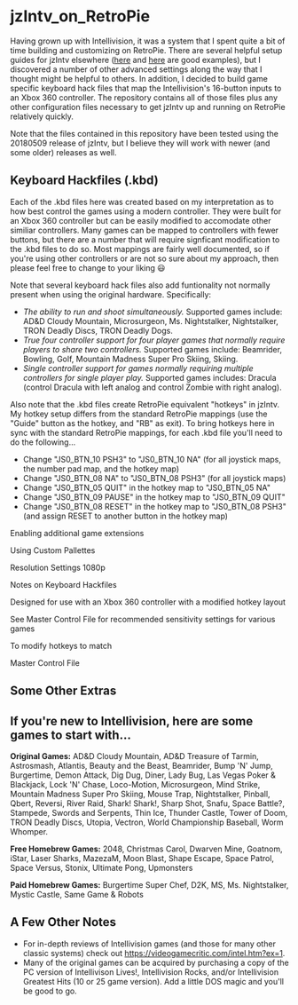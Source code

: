 # jzIntv_on_RetroPie
Having grown up with Intellivision, it was a system that I spent quite a bit of time building and customizing on RetroPie. There are several helpful setup guides for jzIntv elsewhere ([here](
https://www.reddit.com/r/intellivision/comments/4etfy4/howto_use_jzintv_emulator_the_easy_way/) and [here](https://www.retronicdesign.com/en/configuring-a-raspberry-pi-as-an-intellivision-retro-gaming-console/) are good examples), but I discovered a number of other advanced settings along the way that I thought might be helpful to others. In addition, I decided to build game specific keyboard hack files that map the Intellivision's 16-button inputs to an Xbox 360 controller. The repository contains all of those files plus any other configuration files necessary to get jzIntv up and running on RetroPie relatively quickly.

Note that the files contained in this repository have been tested using the 20180509 release of jzIntv, but I believe they will work with newer (and some older) releases as well.

## Keyboard Hackfiles (.kbd)

Each of the .kbd files here was created based on my interpretation as to how best control the games using a modern controller. They were built for an Xbox 360 controller but can be easily modified to accomodate other similiar controllers. Many games can be mapped to controllers with fewer buttons, but there are a number that will require signficant modification to the .kbd files to do so. Most mappings are fairly well documented, so if you're using other controllers or are not so sure about my approach, then please feel free to change to your liking :smiley:

Note that several keyboard hack files also add funtionality not normally present when using the original hardware.  Specifically:
  * *The ability to run and shoot simultaneously.*  Supported games include:  AD&D Cloudy Mountain, Microsurgeon, Ms.   Nightstalker, Nightstalker, TRON Deadly Discs, TRON Deadly Dogs.
  * *True four controller support for four player games that normally require players to share two controllers.*  Supported games include: Beamrider, Bowling, Golf, Mountain Madness Super Pro Skiing, Skiing.
  * *Single controller support for games normally requiring multiple controllers for single player play.*  Supported games includes: Dracula (control Dracula with left analog and control Zombie with right analog).

Also note that the .kbd files create RetroPie equivalent "hotkeys" in jzIntv. My hotkey setup differs from the standard RetroPie mappings (use the "Guide" button as the hotkey, and "RB" as exit). To bring hotkeys here in sync with the standard RetroPie mappings, for each .kbd file you'll need to do the following...
* Change "JS0_BTN_10 PSH3" to "JS0_BTN_10 NA" (for all joystick maps, the number pad map, and the hotkey map)
* Change "JS0_BTN_08 NA" to "JS0_BTN_08 PSH3" (for all joystick maps)
* Change "JS0_BTN_05 QUIT" in the hotkey map to "JS0_BTN_05 NA"
* Change "JS0_BTN_09 PAUSE" in the hotkey map to "JS0_BTN_09 QUIT"
* Change "JS0_BTN_08 RESET" in the hotkey map to "JS0_BTN_08 PSH3" (and assign RESET to another button in the hotkey map)

Enabling additional game extensions

Using Custom Pallettes

Resolution Settings
1080p

Notes on Keyboard Hackfiles

Designed for use with an Xbox 360 controller with a modified hotkey layout

See Master Control File for recommended sensitivity settings for various games

To modify hotkeys to match

Master Control File

## Some Other Extras

## If you're new to Intellivision, here are some games to start with...

**Original Games:**  AD&D Cloudy Mountain, AD&D Treasure of Tarmin, Astrosmash, Atlantis, Beauty and the Beast, Beamrider, Bump 'N' Jump, Burgertime, Demon Attack, Dig Dug, Diner, Lady Bug, Las Vegas Poker & Blackjack, Lock 'N' Chase, Loco-Motion, Microsurgeon, Mind Strike, Mountain Madness Super Pro Skiing, Mouse Trap, Nightstalker, Pinball, Qbert, Reversi, River Raid, Shark! Shark!, Sharp Shot, Snafu, Space Battle?, Stampede, Swords and Serpents, Thin Ice, Thunder Castle, Tower of Doom, TRON Deadly Discs, Utopia, Vectron, World Championship Baseball, Worm Whomper.

**Free Homebrew Games:**  2048, Christmas Carol, Dwarven Mine, Goatnom, iStar, Laser Sharks, MazezaM, Moon Blast, Shape Escape, Space Patrol, Space Versus, Stonix, Ultimate Pong, Upmonsters

**Paid Homebrew Games:**  Burgertime Super Chef, D2K, MS, Ms. Nightstalker, Mystic Castle, Same Game & Robots

## A Few Other Notes

* For in-depth reviews of Intellivision games (and those for many other classic systems) check out https://videogamecritic.com/intel.htm?ex=1.
* Many of the original games can be acquired by purchasing a copy of the PC version of Intellivison Lives!, Intellivision Rocks, and/or Intellivision Greatest Hits (10 or 25 game version). Add a little DOS magic and you'll be good to go.
